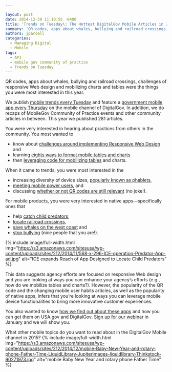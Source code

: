 ```yaml
---

layout: post
date: 2014-12-30 11:10:55 -0400
title: 'Trends on Tuesday\: The Hottest DigitalGov Mobile Articles in 2014'
summary: 'QR codes, apps about whales, bullying and railroad crossings, challenges of responsive Web design and mobilizing charts and tables were the things you were most interested in this year. We publish mobile trends every Tuesday and&nbsp;feature a government mobile app every Thursday on the mobile channel of DigitalGov. In addition, we do recaps of MobileGov'
authors: jparcell
categories:
  - Managing Digital
  - Mobile
tags:
  - API
  - mobile gov community of practice
  - Trends on Tuesday
---
```


QR codes, apps about whales, bullying and railroad crossings, challenges of responsive Web design and mobilizing charts and tables were the things you were most interested in this year.

We publish [mobile trends every Tuesday](https://www.WHATEVER/tag/trends-on-tuesday/) and feature a [government mobile app every Thursday](https://www.WHATEVER/tag/thursday-mobile-products/) on the mobile channel of DigitalGov. In addition, we do recaps of MobileGov Community of Practice events and other community articles in between. This year we published 281 articles.

You were very interested in hearing about practices from others in the community. You most wanted to

  * know about [challenges around implementing Responsive Web Design](https://www.WHATEVER/2014/10/21/responsive-web-design-challenges-webinar-recap/) and
  * learning [eights ways to format mobile tables and charts](https://www.WHATEVER/2014/10/28/trends-on-tuesday-8-ways-to-format-tables-for-responsive-web-design/)
  * then [leveraging code for mobilizing tables](https://www.WHATEVER/2014/12/11/defense-finance-accounting-services-use-hhs-code-to-make-mobile-friendly-tables/) and charts.

When it came to trends, you were most interested in the

  * increasing diversity of device sizes, [popularly known as phablets](https://www.WHATEVER/2014/11/04/trends-on-tuesday-phablets-to-top-tablets-in-2015/ "Trends on Tuesday: Phablets to Top Tablets in 2015?"),
  * [meeting mobile power users](https://www.WHATEVER/2014/09/30/trends-on-tuesday-meet-the-mobile-power-users/), and
  * discussing [whether or not QR codes are still relevant](https://www.WHATEVER/2014/10/06/trends-on-tuesday-are-qr-codes-still-relevant/) (no joke!).

For mobile products, you were very interested in native apps—specifically ones that

  * help [catch child predators](https://www.WHATEVER/2014/11/13/ice-expands-reach-of-app-designed-to-locate-child-predators/),
  * [locate railroad crossings](https://www.WHATEVER/2014/01/23/rail-crossing-locator-app-from-dot/),
  * [save whales on the west coast](https://www.WHATEVER/2014/09/25/saving-the-whales-with-just-your-smartphone-west-coast-edition/) and
  * [stop bullying](https://www.WHATEVER/2014/10/09/bullying-help-prevent-and-protect-anytime-anywhere-on-any-device/) (nice people that you are!).


{% include image/full-width.html img="https://s3.amazonaws.com/sitesusa/wp-content/uploads/sites/212/2014/11/568-x-296-ICE-operation-Predator-App-ad.jpg" alt="ICE expands Reach of App Designed to Locate Child Predators" %}

This data suggests agency efforts are focused on responsive Web design and you are looking at ways you can enhance your agency&#8217;s efforts (e.g., how do we mobilize tables and charts?). However, the popularity of the QR code and the changing mobile user habits articles, as well as the popularity of native apps, infers that you&#8217;re looking at ways you can leverage mobile device functionalities to bring more innovative customer experiences.

You also wanted to know [how we find out about these apps](https://www.WHATEVER/2014/10/29/open-and-api-driven-federal-mobile-app-registration/) and how you can get them on USA.gov and DigitalGov. [Sign up for our webinar](https://www.WHATEVER/event/how-to-get-your-federal-mobile-app-promoted-on-usa-gov-and-digitalgov-gov/) in January and we will show you.

What other mobile topics do you want to read about in the DigitalGov Mobile channel in 2015? 
{% include image/full-width.html img="https://s3.amazonaws.com/sitesusa/wp-content/uploads/sites/212/2014/12/mobile-Baby-New-Year-and-rotary-phone-Father-Time-LiquidLibrary-Jupiterimages-liquidlibrary-Thinkstock-90271973.jpg" alt="mobile Baby New Year and rotary phone Father Time" %} 

&nbsp;

&nbsp;
